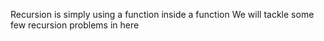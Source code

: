 Recursion is simply using a function inside a function
We will tackle some few recursion problems in here
